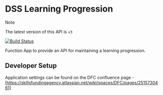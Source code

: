 # DSS Learning Progression

> [!NOTE]  
> The latest version of this API is `v3`

[![Build Status](https://sfa-gov-uk.visualstudio.com/CDS%202.0/_apis/build/status/Yaml/dss-learningprogression?repoName=SkillsFundingAgency%2Fdss-learningprogression&branchName=master-v3)](https://sfa-gov-uk.visualstudio.com/CDS%202.0/_build/latest?definitionId=1710&repoName=SkillsFundingAgency%2Fdss-learningprogression&branchName=master-v3)

Function App to provide an API for maintaining a learning progression.

## Developer Setup

Application settings can be found on the DFC confluence page - [https://skillsfundingagency.atlassian.net/wiki/spaces/DFC/pages/2515730461]
